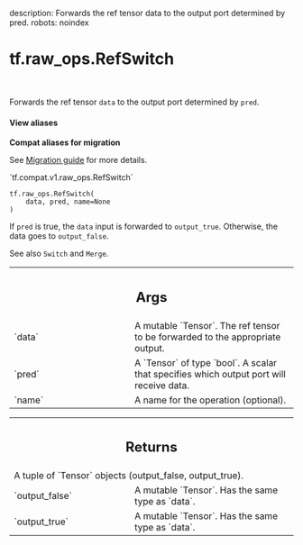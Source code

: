 description: Forwards the ref tensor data to the output port determined by pred.
robots: noindex

# tf.raw_ops.RefSwitch

<!-- Insert buttons and diff -->

<table class="tfo-notebook-buttons tfo-api nocontent" align="left">

</table>



Forwards the ref tensor `data` to the output port determined by `pred`.

<section class="expandable">
  <h4 class="showalways">View aliases</h4>
  <p>
<b>Compat aliases for migration</b>
<p>See
<a href="https://www.tensorflow.org/guide/migrate">Migration guide</a> for
more details.</p>
<p>`tf.compat.v1.raw_ops.RefSwitch`</p>
</p>
</section>

<pre class="devsite-click-to-copy prettyprint lang-py tfo-signature-link">
<code>tf.raw_ops.RefSwitch(
    data, pred, name=None
)
</code></pre>



<!-- Placeholder for "Used in" -->

If `pred` is true, the `data` input is forwarded to `output_true`. Otherwise,
the data goes to `output_false`.

See also `Switch` and `Merge`.

<!-- Tabular view -->
 <table class="responsive fixed orange">
<colgroup><col width="214px"><col></colgroup>
<tr><th colspan="2"><h2 class="add-link">Args</h2></th></tr>

<tr>
<td>
`data`
</td>
<td>
A mutable `Tensor`.
The ref tensor to be forwarded to the appropriate output.
</td>
</tr><tr>
<td>
`pred`
</td>
<td>
A `Tensor` of type `bool`.
A scalar that specifies which output port will receive data.
</td>
</tr><tr>
<td>
`name`
</td>
<td>
A name for the operation (optional).
</td>
</tr>
</table>



<!-- Tabular view -->
 <table class="responsive fixed orange">
<colgroup><col width="214px"><col></colgroup>
<tr><th colspan="2"><h2 class="add-link">Returns</h2></th></tr>
<tr class="alt">
<td colspan="2">
A tuple of `Tensor` objects (output_false, output_true).
</td>
</tr>
<tr>
<td>
`output_false`
</td>
<td>
A mutable `Tensor`. Has the same type as `data`.
</td>
</tr><tr>
<td>
`output_true`
</td>
<td>
A mutable `Tensor`. Has the same type as `data`.
</td>
</tr>
</table>

